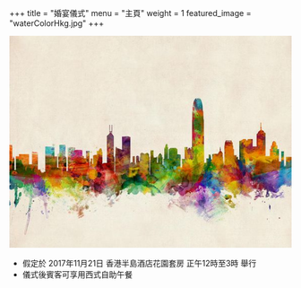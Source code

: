 +++
title = "婚宴儀式"
menu = "主頁"
weight = 1
featured_image = "waterColorHkg.jpg"
+++

![main](waterColorHkg.jpg)

* 假定於 2017年11月21日 香港半島酒店花園套房 正午12時至3時 舉行
* 儀式後賓客可享用西式自助午餐

